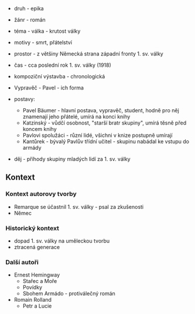- druh - epika
- žánr - román
- téma - válka - krutost války
- motivy - smrt, přátelství
- prostor - z většiny Německá strana západní fronty 1. sv. války
- čas - cca poslední rok 1. sv. války (1918)

- kompoziční výstavba - chronologická
- Vypravěč - Pavel - ich forma
- postavy:
	- Pavel Bäumer - hlavní postava, vypravěč, student, hodně pro něj znamenají jeho přátelé, umírá na konci knihy
	- Katzinský - vůdčí osobnost, "starší bratr skupiny", umírá těsně před koncem knihy
	- Pavlovi spolužáci - různí lidé, všichni v knize postupně umírají
	- Kantůrek - bývalý Pavlův třídní učitel - skupinu nabádal ke vstupu do armády
- děj - příhody skupiny mladých lidí za 1. sv. války

## Kontext
### Kontext autorovy tvorby
- Remarque se účastnil 1. sv. války - psal za zkušenosti
- Němec

### Historický kontext
- dopad 1. sv. války na uměleckou tvorbu
- ztracená generace

### Další autoři
- Ernest Hemingway
	- Stařec a Moře
	- Povídky
	- Sbohem Armádo - protiválečný román
- Romain Rolland
	- Petr a Lucie